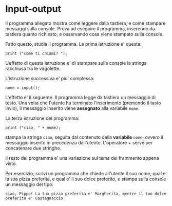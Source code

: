 # Input-output

Il programma allegato mostra come leggere dalla tastiera, e come stampare messaggi sulla console. Prova ad eseguire il programma, inserendo da tastiera quanto richiesto, e osservando cosa viene stampato sulla console.

Fatto questo, studia il programma. La prima istruzione e' questa:
```
print ("come ti chiami? ");
```
L'effetto di questa istruzione e' di stampare sulla console la stringa racchiusa tra le virgolette.

L'istruzione successiva e' piu' complessa: 
```
nome = input();
```
L'effetto e' il seguente. Il programma legge da tastiera un messaggio di testo. Una volta che l'utente ha terminato l'inserimento (premendo il tasto invio), il messaggio inserito viene **assegnato** alla variabile `nome`. 

La terza istruzione del programma:
```
print ("ciao, " + nome);
```
stampa la stringa `ciao`, seguita dal contenuto della **variabile** `nome`, ovvero il messaggio inserito in precedenza dall'utente. L'operatore + serve per concatenare due stringhe.

Il resto del programma e' una variazione sul tema del frammento appena visto.

Per esercizio, scrivi un programma che chiede all'utente il suo nome, qual e' la sua pizza preferita, e qual e' il suo dolce preferito, e stampa sulla console un messaggio del tipo:

```
ciao, Pippo! La tua pizza preferita e' Margherita, mentre il tuo dolce preferito e' Castagnaccio
```
